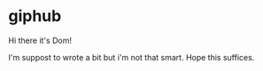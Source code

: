 # giphub

Hi there it's Dom!

I'm suppost to wrote a bit but i'm not that smart. Hope this suffices.
